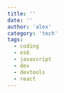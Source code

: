 ```yaml
---
title: ''
date: ''
author: 'alex'
category: 'tech'
tags:
  - coding
  - es6
  - javascript
  - dev
  - devtools
  - react
---
```

